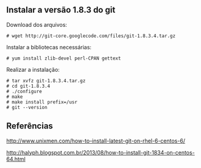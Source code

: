 Instalar a versão 1.8.3 do git
----

Download dos arquivos:

    # wget http://git-core.googlecode.com/files/git-1.8.3.4.tar.gz
    

Instalar a bibliotecas necessárias:
        
    # yum install zlib-devel perl-CPAN gettext

Realizar a instalação:
    
    # tar xvfz git-1.8.3.4.tar.gz
    # cd git-1.8.3.4
    # ./configure
    # make
    # make install prefix=/usr
    # git --version


Referências 
---

http://www.unixmen.com/how-to-install-latest-git-on-rhel-6-centos-6/ 

http://halyph.blogspot.com.br/2013/08/how-to-install-git-1834-on-centos-64.html
